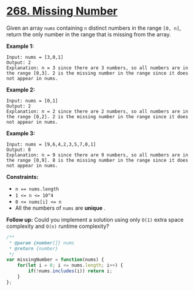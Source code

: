 # [268. Missing Number](https://leetcode.com/problems/missing-number/description/?envType=problem-list-v2&envId=array)

Given an array `nums` containing `n` distinct numbers in the range `[0, n]`, return the only number in the range that is missing from the array.

**Example 1:**

```
Input: nums = [3,0,1]
Output: 2
Explanation: n = 3 since there are 3 numbers, so all numbers are in the range [0,3]. 2 is the missing number in the range since it does not appear in nums.
```

**Example 2:**

```
Input: nums = [0,1]
Output: 2
Explanation: n = 2 since there are 2 numbers, so all numbers are in the range [0,2]. 2 is the missing number in the range since it does not appear in nums.
```

**Example 3:**

```
Input: nums = [9,6,4,2,3,5,7,0,1]
Output: 8
Explanation: n = 9 since there are 9 numbers, so all numbers are in the range [0,9]. 8 is the missing number in the range since it does not appear in nums.
```

**Constraints:**

- `n == nums.length`
- `1 <= n <= 10^4`
- `0 <= nums[i] <= n`
- All the numbers of `nums` are **unique** .

**Follow up:**  Could you implement a solution using only `O(1)` extra space complexity and `O(n)` runtime complexity?


```js
/**
 * @param {number[]} nums
 * @return {number}
 */
var missingNumber = function(nums) {
    for(let i = 0; i <= nums.length; i++) {
        if(!nums.includes(i)) return i;
    }
};
```
